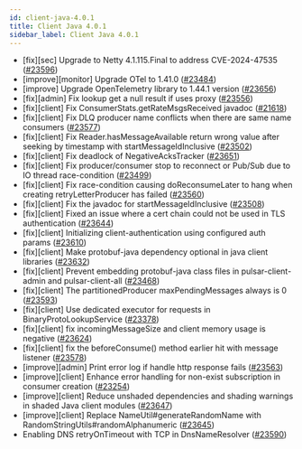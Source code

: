 ```yaml
---
id: client-java-4.0.1
title: Client Java 4.0.1
sidebar_label: Client Java 4.0.1
---
```


- [fix][sec] Upgrade to Netty 4.1.115.Final to address CVE-2024-47535 ([#23596](https://github.com/apache/pulsar/pull/23596))
- [improve][monitor] Upgrade OTel to 1.41.0 ([#23484](https://github.com/apache/pulsar/pull/23484))
- [improve] Upgrade OpenTelemetry library to 1.44.1 version ([#23656](https://github.com/apache/pulsar/pull/23656))
- [fix][admin] Fix lookup get a null result if uses proxy ([#23556](https://github.com/apache/pulsar/pull/23556))
- [fix][client] Fix ConsumerStats.getRateMsgsReceived javadoc ([#21618](https://github.com/apache/pulsar/pull/21618))
- [fix][client] Fix DLQ producer name conflicts when there are same name consumers ([#23577](https://github.com/apache/pulsar/pull/23577))
- [fix][client] Fix Reader.hasMessageAvailable return wrong value after seeking by timestamp with startMessageIdInclusive ([#23502](https://github.com/apache/pulsar/pull/23502))
- [fix][client] Fix deadlock of NegativeAcksTracker ([#23651](https://github.com/apache/pulsar/pull/23651))
- [fix][client] Fix producer/consumer stop to reconnect or Pub/Sub due to IO thread race-condition  ([#23499](https://github.com/apache/pulsar/pull/23499))
- [fix][client] Fix race-condition causing doReconsumeLater to hang when creating retryLetterProducer has failed ([#23560](https://github.com/apache/pulsar/pull/23560))
- [fix][client] Fix the javadoc for startMessageIdInclusive ([#23508](https://github.com/apache/pulsar/pull/23508))
- [fix][client] Fixed an issue where a cert chain could not be used in TLS authentication ([#23644](https://github.com/apache/pulsar/pull/23644))
- [fix][client] Initializing client-authentication using configured auth params ([#23610](https://github.com/apache/pulsar/pull/23610))
- [fix][client] Make protobuf-java dependency optional in java client libraries ([#23632](https://github.com/apache/pulsar/pull/23632))
- [fix][client] Prevent embedding protobuf-java class files in pulsar-client-admin and pulsar-client-all ([#23468](https://github.com/apache/pulsar/pull/23468))
- [fix][client] The partitionedProducer maxPendingMessages always is 0 ([#23593](https://github.com/apache/pulsar/pull/23593))
- [fix][client] Use dedicated executor for requests in BinaryProtoLookupService ([#23378](https://github.com/apache/pulsar/pull/23378))
- [fix][client] fix incomingMessageSize and client memory usage is negative ([#23624](https://github.com/apache/pulsar/pull/23624))
- [fix][client] fix the beforeConsume() method earlier hit with message listener ([#23578](https://github.com/apache/pulsar/pull/23578))
- [improve][admin] Print error log if handle http response fails ([#23563](https://github.com/apache/pulsar/pull/23563))
- [improve][client] Enhance error handling for non-exist subscription in consumer creation ([#23254](https://github.com/apache/pulsar/pull/23254))
- [improve][client] Reduce unshaded dependencies and shading warnings in shaded Java client modules ([#23647](https://github.com/apache/pulsar/pull/23647))
- [improve][client] Replace NameUtil#generateRandomName with RandomStringUtils#randomAlphanumeric ([#23645](https://github.com/apache/pulsar/pull/23645))
- Enabling DNS retryOnTimeout with TCP in DnsNameResolver ([#23590](https://github.com/apache/pulsar/pull/23590))